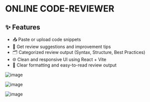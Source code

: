 # ONLINE CODE-REVIEWER

## ✨ Features

- 📤 Paste or upload code snippets
- 🧠 Get review suggestions and improvement tips
- 🗂 Categorized review output (Syntax, Structure, Best Practices)
- 🌐 Clean and responsive UI using React + Vite
- 🧹 Clear formatting and easy-to-read review output

![image](https://github.com/user-attachments/assets/bc973192-5106-417b-ba2c-7bad490f7baa)

![image](https://github.com/user-attachments/assets/a5024eeb-0491-4d21-a9bd-deb60ca448bb)

![image](https://github.com/user-attachments/assets/6e24c42b-6abd-4e06-90e6-a3ceb19d2b1a)



